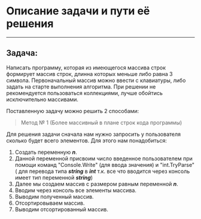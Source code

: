 # Описание задачи и пути её решения
---

## **Задача:**  

Написать программу, которая из имеющегося массива строк формирует массив строк, длинна которых меньше либо равна 3 символа. Первоначальный массив можно ввести с клавиатуры, либо задать на старте выполнения алгоритма. При решении не рекомендуется пользоваться коллекциями, лучше обойтись исключительно массивами.

Поставленную задачу можно решить 2 способами:
>Метод № 1 (Более массивный в плане строк кода программы)

Для решения задачи сначала нам нужно запросить у пользователя сколько будет всего элементов. Для этого нам понадобиться:

1. Создать переменную ***n***.
2. Данной переменной присвоим число введенное пользователем при помощи команд "Console.Write" (для ввода значения) и "int.TryParse" ( для перевода типа ***string*** в ***int*** т.к. все что вводится через консоль имеет тип переменной ***string***)
3. Далее мы создаем массив с размером равным переменной ***n***.
4. Вводим через консоль все элементы массива.
5. Выводим полученный массив.
6. Отсортировываем массив.
7. Выводим отсортированный массив.


